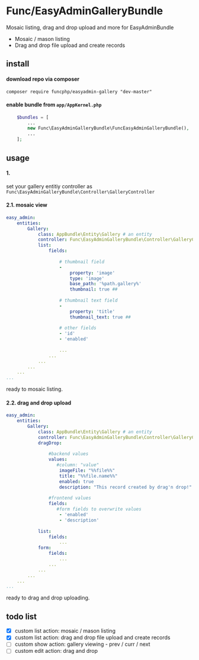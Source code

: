 # Func/EasyAdminGalleryBundle

Mosaic listing, drag and drop upload and more for EasyAdminBundle

* Mosaic / mason listing
* Drag and drop file upload and create records


## install

#### download repo via composer

    composer require funcphp/easyadmin-gallery "dev-master"

#### enable bundle from `app/AppKernel.php`

```php
    $bundles = [
        ...
        new Func\EasyAdminGalleryBundle\FuncEasyAdminGalleryBundle(),
        ...
    ];
```

## usage

#### 1.

set your gallery entitiy controller as `Func\EasyAdminGalleryBundle\Controller\GalleryController`

#### 2.1. mosaic view

```yml
easy_admin:
    entities:
        Gallery:
            class: AppBundle\Entity\Gallery # an entity
            controller: Func\EasyAdminGalleryBundle\Controller\GalleryController
            list:
                fields:
                    
                    # thumbnail field
                    -
                        property: 'image'
                        type: 'image'
                        base_path: '%path.gallery%'
                        thumbnail: true ##
                    
                    # thumbnail text field
                    -
                        property: 'title'
                        thumbnail_text: true ##
                    
                    # other fields
                    - 'id'
                    - 'enabled'
                    
                    ...
                ...
            ...
        ...
    ...
...
```
ready to mosaic listing.

#### 2.2. drag and drop upload

```yml
easy_admin:
    entities:
        Gallery:
            class: AppBundle\Entity\Gallery # an entity
            controller: Func\EasyAdminGalleryBundle\Controller\GalleryController
            dragDrop:
            
                #backend values
                values:
                   #column: "value"
                    imageFile: "%%file%%"
                    title: "%%file.name%%"
                    enabled: true
                    description: "This record created by drag'n drop!"
                    
                #frontend values
                fields:
                   #form fields to overwrite values
                    - 'enabled'
                    - 'description'
                    
            list:
                fields:
                    ...
            form:
                fields:
                    ...
                ...
            ...
        ...
    ...
...
```
ready to drag and drop uploading.

## todo list

- [x] custom list action: mosaic / mason listing
- [x] custom list action: drag and drop file upload and create records
- [ ] custom show action: gallery viewing - prev / curr / next
- [ ] custom edit action: drag and drop
